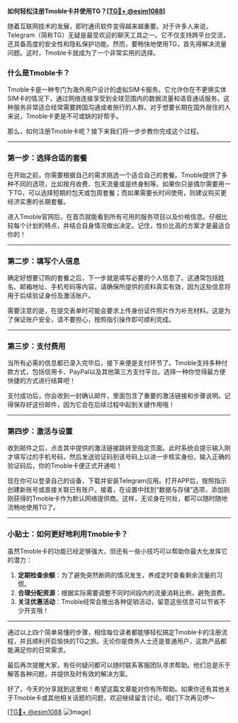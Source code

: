 **如何轻松注册Tmoble卡并使用TG？[[TG💪+ @esim1088](https://t.me/s/esim1088)]**

随着互联网技术的发展，即时通讯软件变得越来越重要。对于许多人来说，Telegram（简称TG）无疑是最受欢迎的聊天工具之一。它不仅支持跨平台交流，还具备高度的安全性和隐私保护功能。然而，要畅快地使用TG，首先得解决流量问题。这时，Tmoble卡就成为了一个非常实用的选择。

### 什么是Tmoble卡？

Tmoble卡是一种专门为海外用户设计的虚拟SIM卡服务。它允许你在不更换实体SIM卡的情况下，通过网络连接享受到全球范围内的数据流量和语音通话服务。这种服务非常适合经常需要跨国沟通或者旅行的人群。对于想要长期在国外居住的人来说，Tmoble卡更是不可或缺的好帮手。

那么，如何注册Tmoble卡呢？接下来我们将一步步教你完成这个过程。

---

### 第一步：选择合适的套餐

在开始之前，你需要根据自己的需求挑选一个适合自己的套餐。Tmoble提供了多种不同的选项，比如按月收费、包天流量或是终身制等。如果你只是偶尔需要用一下TG，可以选择短期的包天或包周套餐；而如果需要长时间使用，则建议购买更经济实惠的长期套餐。

进入Tmoble官网后，在首页就能看到所有可用的服务项目以及价格信息。仔细比较每个计划的特点，并结合自身情况做出决定。记住，性价比高的方案才是最适合你的！

---

### 第二步：填写个人信息

确定好想要订购的套餐之后，下一步就是填写必要的个人信息了。这通常包括姓名、邮箱地址、手机号码等内容。请确保所提供的资料真实有效，因为这些信息将用于后续验证身份及激活账户。

需要注意的是，在提交表单时可能会要求上传身份证件照片作为补充材料。这是为了保证账户安全，请不要担心，按照指引操作即可顺利完成。

---

### 第三步：支付费用

当所有必需的信息都已录入完毕后，接下来便是支付环节了。Tmoble支持多种付款方式，包括信用卡、PayPal以及其他第三方支付平台。选择一种你觉得最方便快捷的方式进行结算吧！

支付成功后，你会收到一封确认邮件，里面包含了重要的激活链接和步骤说明。记得保存好这份邮件，因为它会在后续过程中起到关键作用哦！

---

### 第四步：激活与设置

收到邮件之后，点击其中提供的激活链接跳转至指定页面。此时系统会提示输入刚才填写过的手机号码，然后发送验证码到该号码上以进一步核实身份。输入正确的验证码后，你的Tmoble卡便正式开通啦！

现在你可以登录自己的设备，下载并安装Telegram应用。打开APP后，按照指示创建新账号或直接关联已有账户。接着，在设置中找到“数据与存储”选项，添加刚刚获得的Tmoble卡作为默认网络提供商。这样，无论身在何处，都可以随时随地流畅地使用TG了。

---

### 小贴士：如何更好地利用Tmoble卡？

虽然Tmoble卡的功能已经足够强大，但还有一些小技巧可以帮助你最大化发挥它的潜力：

1. **定期检查余额**：为了避免突然断网的情况发生，养成定时查看剩余流量的习惯。
2. **合理分配资源**：根据实际需要调整不同时间段内的流量消耗比例，避免浪费。
3. **关注优惠活动**：Tmoble经常会推出各种促销活动，留意这些信息可以节省不少开支哦！

---

通过以上四个简单易懂的步骤，相信每位读者都能够轻松搞定Tmoble卡的注册流程，并且顺利开启愉快的TG之旅。无论你是商务人士还是普通用户，这款产品都能满足你的日常需求。

最后再次提醒大家，有任何疑问都可以随时联系客服团队寻求帮助。他们总是乐于解答各种问题，并提供及时有效的解决方案。

好了，今天的分享就到这里啦！希望这篇文章能对你有所帮助。如果你还有其他关于Tmoble卡或其他相关话题的问题，欢迎继续留言讨论。咱们下次再见啰～

[[TG💪+ @esim1088](https://t.me/s/esim1088) ![Image](https://i.postimg.cc/4NQfJmqS/Snipaste-2025-05-13-00-14-12.png)]